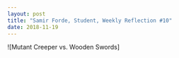 ```yaml
---
layout: post
title: "Samir Forde, Student, Weekly Reflection #10"
date: 2018-11-19
---
```


![Mutant Creeper vs. Wooden Swords]
